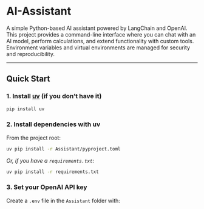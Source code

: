 # AI-Assistant

A simple Python-based AI assistant powered by LangChain and OpenAI. This project provides a command-line interface where you can chat with an AI model, perform calculations, and extend functionality with custom tools. Environment variables and virtual environments are managed for security and reproducibility.

---

## Quick Start

### 1. Install [uv](https://github.com/astral-sh/uv) (if you don’t have it)
```sh
pip install uv
```

### 2. Install dependencies with uv
From the project root:
```sh
uv pip install -r Assistant/pyproject.toml
```
*Or, if you have a `requirements.txt`:*
```sh
uv pip install -r requirements.txt
```

### 3. Set your OpenAI API key
Create a `.env` file in the `Assistant` folder with:
